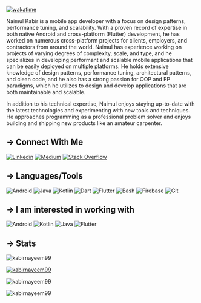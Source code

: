[![wakatime](https://wakatime.com/badge/user/877bdd59-77ed-4e91-839b-edf730c4e129.svg)](https://wakatime.com/@877bdd59-77ed-4e91-839b-edf730c4e129)

Naimul Kabir is a mobile app developer with a focus on design patterns, performance tuning, and scalability. With a proven record of expertise in both native Android and cross-platform (Flutter) development, he has worked on numerous cross-platform projects for clients, employers, and contractors from around the world. Naimul has experience working on projects of varying degrees of complexity, scale, and type, and he specializes in developing performant and scalable mobile applications that can be easily deployed on multiple platforms. He holds extensive knowledge of design patterns, performance tuning, architectural patterns, and clean code, and he also has a strong passion for OOP and FP paradigms, which he utilizes to design and develop applications that are both maintainable and scalable.

In addition to his technical expertise, Naimul enjoys staying up-to-date with the latest technologies and experimenting with new tools and techniques. He approaches programming as a professional problem solver and enjoys building and shipping new products like an amateur carpenter.

## → Connect With Me
[![Linkedin](https://img.shields.io/badge/LinkedIn-0077B5?style=for-the-badge&logo=linkedin&logoColor=white)](https://www.linkedin.com/in/kabirnayeem99/)
[![Medium](https://img.shields.io/badge/Medium-12100E?style=for-the-badge&logo=medium&logoColor=white)](https://kabirnayeem99.medium.com/)
[![Stack Overflow](https://img.shields.io/badge/Stack_Overflow-FE7A16?style=for-the-badge&logo=stack-overflow&logoColor=white)](https://stackoverflow.com/users/9659254)

## → Languages/Tools
![Android](https://img.shields.io/badge/Android-3DDC84?style=for-the-badge&logo=android&logoColor=white)
![Java](https://img.shields.io/badge/Java-ED8B00?style=for-the-badge&logo=java&logoColor=white)
![Kotlin](https://img.shields.io/badge/Kotlin-0095D5?&style=for-the-badge&logo=kotlin&logoColor=white)
![Dart](https://img.shields.io/badge/Dart-0175C2?style=for-the-badge&logo=dart&logoColor=white)
![Flutter](https://img.shields.io/badge/Flutter-02569B?style=for-the-badge&logo=flutter&logoColor=white)
![Bash](https://img.shields.io/badge/Shell_Script-121011?style=for-the-badge&logo=gnu-bash&logoColor=white)
![Firebase](https://img.shields.io/badge/firebase-ffca28?style=for-the-badge&logo=firebase&logoColor=white)
![Git](https://img.shields.io/badge/Git-F05032?style=for-the-badge&logo=git&logoColor=white)

## → I am interested in working with
![Android](https://img.shields.io/badge/Android-3DDC84?style=for-the-badge&logo=android&logoColor=white)
![Kotlin](https://img.shields.io/badge/Kotlin-0095D5?&style=for-the-badge&logo=kotlin&logoColor=white)
![Java](https://img.shields.io/badge/Java-ED8B00?style=for-the-badge&logo=java&logoColor=white)
![Flutter](https://img.shields.io/badge/Flutter-02569B?style=for-the-badge&logo=flutter&logoColor=white)

 ## → Stats

<p><img align="center" src="https://github-readme-stats.vercel.app/api/top-langs?username=kabirnayeem99&show_icons=true&locale=en&layout=compact&theme=light&hide=javascript,html,makefile" alt="kabirnayeem99" /></p>

<p><a href="https://wakatime.com/@kabirnayeem99"><img align="center" src="https://github-readme-stats.vercel.app/api/wakatime?username=kabirnayeem99&theme=light&layout=compact&langs_count=10&hide=html,groovy" alt="kabirnayeem99" /></a></p>

<p><img align="center" src="https://github-readme-stats.vercel.app/api?username=kabirnayeem99&show_icons=true&locale=en&theme=light" alt="kabirnayeem99" /></p>

<p><img align="center" src="https://github-readme-streak-stats.herokuapp.com/?user=kabirnayeem99&theme=light" alt="kabirnayeem99" /></p> 
